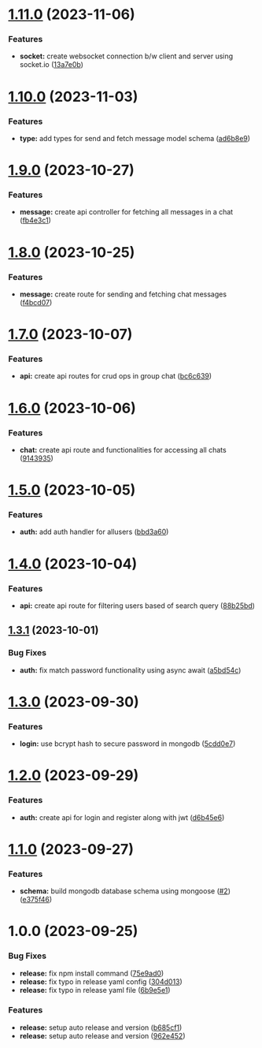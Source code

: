 # [1.11.0](https://github.com/arjunan-k/BytePing-Server/compare/v1.10.0...v1.11.0) (2023-11-06)


### Features

* **socket:** create websocket connection b/w client and server using socket.io ([13a7e0b](https://github.com/arjunan-k/BytePing-Server/commit/13a7e0bdd68d25f0ffb926b3a6dac90e00062537))

# [1.10.0](https://github.com/arjunan-k/BytePing-Server/compare/v1.9.0...v1.10.0) (2023-11-03)


### Features

* **type:** add types for send and fetch message model schema ([ad6b8e9](https://github.com/arjunan-k/BytePing-Server/commit/ad6b8e9b981c2bc6abb510f38385406caa518bdf))

# [1.9.0](https://github.com/arjunan-k/BytePing-Server/compare/v1.8.0...v1.9.0) (2023-10-27)


### Features

* **message:** create api controller for fetching all messages in a chat ([fb4e3c1](https://github.com/arjunan-k/BytePing-Server/commit/fb4e3c1963294e2eb4d5b5ef9edeae6095ba30e3))

# [1.8.0](https://github.com/arjunan-k/BytePing-Server/compare/v1.7.0...v1.8.0) (2023-10-25)


### Features

* **message:** create route for sending and fetching chat messages ([f4bcd07](https://github.com/arjunan-k/BytePing-Server/commit/f4bcd073f0306a19511c34f6f7bc54d5160a548a))

# [1.7.0](https://github.com/arjunan-k/BytePing-Server/compare/v1.6.0...v1.7.0) (2023-10-07)


### Features

* **api:** create api routes for crud ops in group chat ([bc6c639](https://github.com/arjunan-k/BytePing-Server/commit/bc6c63919ad743a34ebb1f3be958dbae5b2ad873))

# [1.6.0](https://github.com/arjunan-k/BytePing-Server/compare/v1.5.0...v1.6.0) (2023-10-06)


### Features

* **chat:** create api route and functionalities for accessing all chats ([9143935](https://github.com/arjunan-k/BytePing-Server/commit/91439352b89ba736619dcc5b22f2a65739defb16))

# [1.5.0](https://github.com/arjunan-k/BytePing-Server/compare/v1.4.0...v1.5.0) (2023-10-05)


### Features

* **auth:** add auth handler for allusers ([bbd3a60](https://github.com/arjunan-k/BytePing-Server/commit/bbd3a60ef64f1a1fba96f43851c5abae1ae0aa05))

# [1.4.0](https://github.com/arjunan-k/BytePing-Server/compare/v1.3.1...v1.4.0) (2023-10-04)


### Features

* **api:** create api route for filtering users based of search query ([88b25bd](https://github.com/arjunan-k/BytePing-Server/commit/88b25bd71b8208f54dbf93429a92c4110e1f6586))

## [1.3.1](https://github.com/arjunan-k/BytePing-Server/compare/v1.3.0...v1.3.1) (2023-10-01)


### Bug Fixes

* **auth:** fix match password functionality using async await ([a5bd54c](https://github.com/arjunan-k/BytePing-Server/commit/a5bd54cab69e268889c620701b24dbca4a39e279))

# [1.3.0](https://github.com/arjunan-k/BytePing-Server/compare/v1.2.0...v1.3.0) (2023-09-30)


### Features

* **login:** use bcrypt hash to secure password in mongodb ([5cdd0e7](https://github.com/arjunan-k/BytePing-Server/commit/5cdd0e721fd546760adc20d9c34fdc98ee7cbdea))

# [1.2.0](https://github.com/arjunan-k/BytePing-Server/compare/v1.1.0...v1.2.0) (2023-09-29)


### Features

* **auth:** create api for login and register along with jwt ([d6b45e6](https://github.com/arjunan-k/BytePing-Server/commit/d6b45e65b0a4eedd00685204b93605d80b4a3216))

# [1.1.0](https://github.com/arjunan-k/BytePing-Server/compare/v1.0.0...v1.1.0) (2023-09-27)


### Features

* **schema:** build mongodb database schema using mongoose ([#2](https://github.com/arjunan-k/BytePing-Server/issues/2)) ([e375f46](https://github.com/arjunan-k/BytePing-Server/commit/e375f465bc9c90a5ec2a2973ef48cb6faacbafa5))

# 1.0.0 (2023-09-25)


### Bug Fixes

* **release:** fix npm install command ([75e9ad0](https://github.com/arjunan-k/BytePing-Server/commit/75e9ad00aab17fe8579ffbe3960d4a9ff7bff605))
* **release:** fix typo in release yaml config ([304d013](https://github.com/arjunan-k/BytePing-Server/commit/304d0138a5c9591fea197214423ae0c23020e4f9))
* **release:** fix typo in release yaml file ([6b9e5e1](https://github.com/arjunan-k/BytePing-Server/commit/6b9e5e131b3150a02861f4d3803cd11aebf1786d))


### Features

* **release:** setup auto release and version ([b685cf1](https://github.com/arjunan-k/BytePing-Server/commit/b685cf144d549c5c64372ab996252080211e48b5))
* **release:** setup auto release and version ([962e452](https://github.com/arjunan-k/BytePing-Server/commit/962e452643c72cbfe13f0ac4d5be1584f9ea1334))
